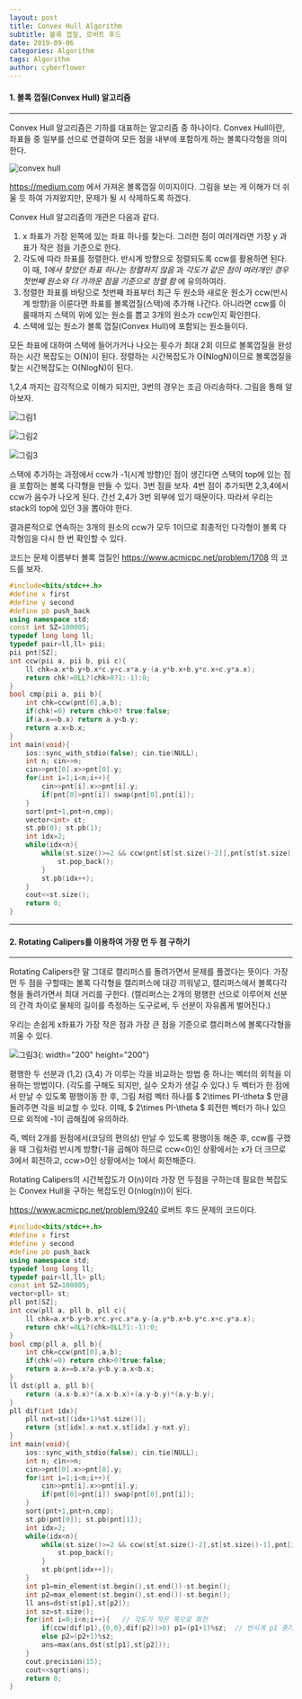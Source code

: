 ```yaml
---
layout: post
title: Convex Hull Algorithm
subtitle: 볼록 껍질, 로버트 후드
date: 2019-09-06
categories: Algorithm
tags: Algorithm
author: cyberflower
---
```

#### 1. 볼록 껍질(Convex Hull) 알고리즘
---
Convex Hull 알고리즘은 기하를 대표하는 알고리즘 중 하나이다. Convex Hull이란, 좌표들 중 일부를 선으로 연결하여 모든 점을 내부에 포함하게 하는 볼록다각형을 의미한다.

![convex hull](https://miro.medium.com/max/846/1*F4IUmOJbbLMJiTgHxpoc7Q.png)

<https://medium.com> 에서 가져온 볼록껍질 이미지이다. 그림을 보는 게 이해가 더 쉬울 듯 하여 가져왔지만, 문제가 될 시 삭제하도록 하겠다.

Convex Hull 알고리즘의 개관은 다음과 같다.

1. x 좌표가 가장 왼쪽에 있는 좌표 하나를 찾는다. 그러한 점이 여러개라면 가장 y 과표가 작은 점을 기준으로 한다.
2. 각도에 따라 좌표를 정렬한다. 반시계 방향으로 정렬되도록 ccw를 활용하면 된다. 이 때, *1에서 찾았던 좌표 하나는 정렬하지 않음* 과 *각도가 같은 점이 여러개인 경우 첫번째 원소와 더 가까운 점을 기준으로 정렬 함* 에 유의하여라.
3. 정렬한 좌표를 바탕으로 첫번째 좌표부터 최근 두 원소와 새로운 원소가 ccw(반시계 방향)을 이룬다면 좌표를 볼록껍질(스택)에 추가해 나간다. 아니라면 ccw를 이룰때까지 스택의 위에 있는 원소를 뽑고 3개의 원소가 ccw인지 확인한다.
4. 스택에 있는 원소가 볼록 껍질(Convex Hull)에 포함되는 원소들이다.

모든 좌표에 대하여 스택에 들어가거나 나오는 횟수가 최대 2회 이므로 볼록껍질을 완성하는 시간 복잡도는 O(N)이 된다. 정렬하는 시간복잡도가 O(NlogN)이므로 볼록껍질을 찾는 시간복잡도는 O(NlogN)이 된다.

1,2,4 까지는 감각적으로 이해가 되지만, 3번의 경우는 조금 아리송하다. 그림을 통해 알아보자.

![그림1](/img/2019-09-09-convexhull-1.png)

![그림2](/img/2019-09-09-convexhull-2.png)

![그림3](/img/2019-09-09-convexhull-3.png)

스택에 추가하는 과정에서 ccw가 -1(시계 방향)인 점이 생긴다면 스택의 top에 있는 점을 포함하는 볼록 다각형을 만들 수 있다. 3번 점을 보자. 4번 점이 추가되면 2,3,4에서 ccw가 음수가 나오게 된다. 간선 2,4가 3번 외부에 있기 때문이다. 따라서 우리는 stack의 top에 있던 3을 뽑아야 한다.

결과론적으로 연속하는 3개의 원소의 ccw가 모두 1이므로 최종적인 다각형이 볼록 다각형임을 다시 한 번 확인할 수 있다.

코드는 문제 이름부터 볼록 껍질인 <https://www.acmicpc.net/problem/1708> 의 코드를 보자.

```cpp
#include<bits/stdc++.h>
#define x first
#define y second
#define pb push_back
using namespace std;
const int SZ=100005;
typedef long long ll;
typedef pair<ll,ll> pii;
pii pnt[SZ];
int ccw(pii a, pii b, pii c){
	ll chk=a.x*b.y+b.x*c.y+c.x*a.y-(a.y*b.x+b.y*c.x+c.y*a.x);
	return chk!=0LL?(chk>0?1:-1):0;
}
bool cmp(pii a, pii b){
	int chk=ccw(pnt[0],a,b);
	if(chk!=0) return chk>0? true:false;
	if(a.x==b.x) return a.y<b.y;
	return a.x<b.x;
}
int main(void){
	ios::sync_with_stdio(false); cin.tie(NULL);
	int n; cin>>n;
	cin>>pnt[0].x>>pnt[0].y;
	for(int i=1;i<n;i++){
		cin>>pnt[i].x>>pnt[i].y;
		if(pnt[0]>pnt[i]) swap(pnt[0],pnt[i]);
	}
	sort(pnt+1,pnt+n,cmp);
	vector<int> st;
	st.pb(0); st.pb(1);
	int idx=2;
	while(idx<n){
		while(st.size()>=2 && ccw(pnt[st[st.size()-2]],pnt[st[st.size()-1]],pnt[idx])<=0){
			st.pop_back();
		}
		st.pb(idx++);
	}
	cout<<st.size();
	return 0;
}
```

---
#### 2. Rotating Calipers를 이용하여 가장 먼 두 점 구하기
---

Rotating Calipers란 말 그대로 캘리퍼스를 돌려가면서 문제를 풀겠다는 뜻이다. 가장 먼 두 점을 구할때는 볼록 다각형을 캘리퍼스에 대강 끼워넣고, 캘리퍼스에서 볼록다각형을 돌려가면서 최대 거리를 구한다. (캘리퍼스는 2개의 평행한 선으로 이루어져 선분의 간격 차이로 물체의 길이를 측정하는 도구로써, 두 선분이 자유롭게 벌어진다.)

우리는 손쉽게 x좌표가 가장 작은 점과 가장 큰 점을 기준으로 캘리퍼스에 볼록다각형을 끼울 수 있다.

![그림3](/img/2019-09-09-convexhull-4.png){: width="200" height="200"}

평행한 두 선분과 (1,2) (3,4) 가 이루는 각을 비교하는 방법 중 하나는 벡터의 외적을 이용하는 방법이다. (각도를 구해도 되지만, 실수 오차가 생길 수 있다.) 두 벡터가 한 점에서 만날 수 있도록 평행이동 한 후, 그림 처럼 벡터 하나를 $ 2\times PI-\theta $ 만큼 돌려주면 각을 비교할 수 있다. 이때, $ 2\times PI-\theta $ 회전한 벡터가 하나 있으므로 외적에 -1이 곱해짐에 유의하라.

즉, 벡터 2개를 원점에서(코딩의 편의상) 만날 수 있도록 평행이동 해준 후, ccw를 구했을 때 그림처럼 반시계 방향(-1을 곱해야 하므로 ccw<0)인 상황에서는 x가 더 크므로 3에서 회전하고, ccw>0인 상황에서는 1에서 회전해준다.

 Rotating Calipers의 시간복잡도가 O(n)이라 가장 먼 두점을 구하는데 필요한 복잡도는 Convex Hull을 구하는 복잡도인 O(nlog(n))이 된다.

<https://www.acmicpc.net/problem/9240> 로버트 후드 문제의 코드이다. 

```cpp
#include<bits/stdc++.h>
#define x first
#define y second
#define pb push_back
using namespace std;
typedef long long ll;
typedef pair<ll,ll> pll;
const int SZ=100005;
vector<pll> st;
pll pnt[SZ];
int ccw(pll a, pll b, pll c){
	ll chk=a.x*b.y+b.x*c.y+c.x*a.y-(a.y*b.x+b.y*c.x+c.y*a.x);
	return chk!=0LL?(chk>0LL?1:-1):0;
}
bool cmp(pll a, pll b){
	int chk=ccw(pnt[0],a,b);
	if(chk!=0) return chk>0?true:false;
	return a.x==b.x?a.y<b.y:a.x<b.x;
}
ll dst(pll a, pll b){
	return (a.x-b.x)*(a.x-b.x)+(a.y-b.y)*(a.y-b.y);
}
pll dif(int idx){
	pll nxt=st[(idx+1)%st.size()];
	return {st[idx].x-nxt.x,st[idx].y-nxt.y};
}
int main(void){
	ios::sync_with_stdio(false); cin.tie(NULL);
	int n; cin>>n;
	cin>>pnt[0].x>>pnt[0].y;
	for(int i=1;i<n;i++){
		cin>>pnt[i].x>>pnt[i].y;
		if(pnt[0]>pnt[i]) swap(pnt[0],pnt[i]);
	}
	sort(pnt+1,pnt+n,cmp);
	st.pb(pnt[0]); st.pb(pnt[1]);
	int idx=2;
	while(idx<n){
		while(st.size()>=2 && ccw(st[st.size()-2],st[st.size()-1],pnt[idx])<=0){
			st.pop_back();
		}
		st.pb(pnt[idx++]);		
	}
	int p1=min_element(st.begin(),st.end())-st.begin();
	int p2=max_element(st.begin(),st.end())-st.begin();
	ll ans=dst(st[p1],st[p2]);
	int sz=st.size();
	for(int i=0;i<n;i++){	// 각도가 작은 쪽으로 회전
		if(ccw(dif(p1),{0,0},dif(p2))>0) p1=(p1+1)%sz;	// 반시계 p1 증가
		else p2=(p2+1)%sz;
		ans=max(ans,dst(st[p1],st[p2]));
	}
	cout.precision(15);
	cout<<sqrt(ans);
	return 0;
}
```
